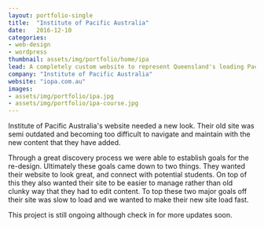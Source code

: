 ```yaml
---
layout: portfolio-single
title:  "Institute of Pacific Australia"
date:   2016-12-10
categories:
- web-design
- wordpress
thumbnail: assets/img/portfolio/home/ipa
lead: A completely custom website to represent Queensland's leading Pacifika Education provider.
company: "Institute of Pacific Australia"
website: "iopa.com.au"
images:
- assets/img/portfolio/ipa.jpg
- assets/img/portfolio/ipa-course.jpg
---
```


Institute of Pacific Australia's website needed a new look. Their old site was semi outdated and becoming too difficult to navigate and maintain with the new content that they have added.

Through a great discovery process we were able to establish goals for the re-design. Ultimately these goals came down to two things. They wanted their website to look great, and connect with potential students. On top of this they also wanted their site to be easier to manage rather than old clunky way that they had to edit content. To top these two major goals off their site was slow to load and we wanted to make their new site load fast.

This project is still ongoing although check in for more updates soon.
